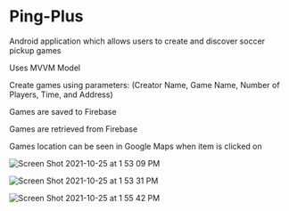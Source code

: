 # Ping-Plus

Android application which allows users to create and discover soccer pickup games

Uses MVVM Model

Create games using parameters: (Creator Name, Game Name, Number of Players, Time, and Address)

Games are saved to Firebase

Games are retrieved from Firebase

Games location can be seen in Google Maps when item is clicked on


![Screen Shot 2021-10-25 at 1 53 09 PM](https://user-images.githubusercontent.com/76723523/138769363-639a869b-829b-48fd-b11e-6314bbce975c.png)

![Screen Shot 2021-10-25 at 1 53 31 PM](https://user-images.githubusercontent.com/76723523/138769421-ec3bc45d-8f73-4b36-8c15-8fcc44060e5a.png)

![Screen Shot 2021-10-25 at 1 55 42 PM](https://user-images.githubusercontent.com/76723523/138769566-4bbf71e7-dab9-45e4-8e03-ce94ff6ccd9a.png)

